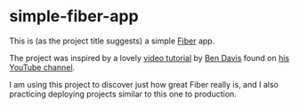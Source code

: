 # simple-fiber-app

This is (as the project title suggests) a simple [Fiber](https://github.org/gofiber/fiber) app.

The project was inspired by a lovely [video tutorial](https://www.youtube.com/watch?v=E6NmSKSUj9g) by [Ben Davis](https://github.com/bmdavis419) found on [his YouTube channel](https://www.youtube.com/@bmdavis419).

I am using this project to discover just how great Fiber really is, and I also practicing deploying projects similar to this one to production.

